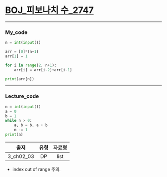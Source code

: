 # [BOJ_피보나치 수_2747](https://www.acmicpc.net/problem/2747)
***
### My_code
```python
n = int(input())

arr = [0]*(n+1)
arr[1] = 1

for i in range(2, n+1):
    arr[i] = arr[i-2]+arr[i-1]

print(arr[n])
```
***
### Lecture_code
```python
n = int(input())
a = 0
b = 1
while n > 0:
    a, b = b, a + b
    n -= 1
print(a)
```
|출저|유형|자료형|
|:---:|:---:|:---:|
|3_ch02_03|DP|list|
* index out of range 주의.
